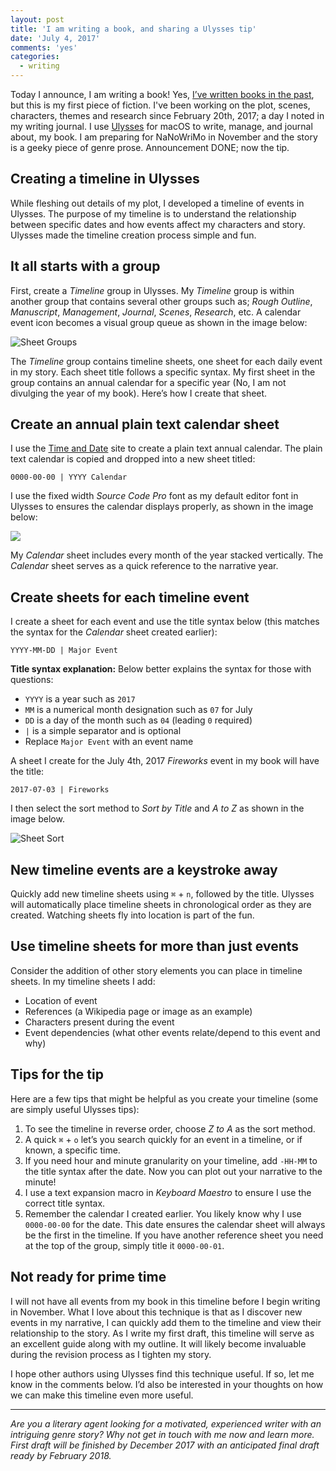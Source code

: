 ```yaml
---
layout: post
title: 'I am writing a book, and sharing a Ulysses tip'
date: 'July 4, 2017'
comments: 'yes'
categories:
  - writing
---
```


Today I announce, I am writing a book! Yes, [I’ve written books in the past][1], but this is my first piece of fiction. I've been working on the plot, scenes, characters, themes and research since February 20th, 2017; a day I noted in my writing journal. I use [Ulysses][2] for macOS to write, manage, and journal about, my book. I am preparing for NaNoWriMo in November and the story is a geeky piece of genre prose. Announcement DONE; now the tip.

## Creating a timeline in Ulysses
While fleshing out details of my plot, I developed a timeline of events in Ulysses. The purpose of my timeline is to understand the relationship between specific dates and how events affect my characters and story. Ulysses made the timeline creation process simple and fun.

## It all starts with a group
First, create a *Timeline* group in Ulysses. My *Timeline* group is within another group that contains several other groups such as; *Rough Outline*, *Manuscript*, *Management*, *Journal*, *Scenes*, *Research*, etc. A calendar event icon becomes a visual group queue as shown in the image below:

![][image-1]

The *Timeline* group contains timeline sheets, one sheet for each daily event in my story. Each sheet title follows a specific syntax. My first sheet in the group contains an annual calendar for a specific year (No, I am not divulging the year of my book). Here’s how I create that sheet.

## Create an annual plain text calendar sheet
I use the [Time and Date][3] site to create a plain text annual calendar. The plain text calendar is copied and dropped into a new sheet titled:

`0000-00-00 | YYYY Calendar`

I use the fixed width *Source Code Pro* font as my default editor font in Ulysses to ensures the calendar displays properly, as shown in the image below:

![][image-2]

My *Calendar* sheet includes every month of the year stacked vertically. The *Calendar* sheet serves as a quick reference to the narrative year.

## Create sheets for each timeline event
I create a sheet for each event and use the title syntax below (this matches the syntax for the *Calendar* sheet created earlier):

`YYYY-MM-DD | Major Event`

**Title syntax explanation:**
Below better explains the syntax for those with questions:

- `YYYY` is a year such as `2017`
- `MM` is a numerical month designation such as `07` for July
- `DD` is a day of the month such as `04` (leading `0` required)
- `|` is a simple separator and is optional
- Replace `Major Event` with an event name

A sheet I create for the July 4th, 2017 *Fireworks* event in my book will have the title:

`2017-07-03 | Fireworks`

I then select the sort method to *Sort by Title* and *A to Z* as shown in the image below.

![][image-3]

## New timeline events are a keystroke away
Quickly add new timeline sheets using `⌘` + `n`, followed by the title. Ulysses will automatically place timeline sheets in chronological order as they are created. Watching sheets fly into location is part of the fun.

## Use timeline sheets for more than just events
Consider the addition of other story elements you can place in timeline sheets. In my timeline sheets I add:

* Location of event
* References (a Wikipedia page or image as an example)
* Characters present during the event
* Event dependencies (what other events relate/depend to this event and why)

## Tips for the tip
Here are a few tips that might be helpful as you create your timeline (some are simply useful Ulysses tips):

1. To see the timeline in reverse order, choose *Z to A* as the sort method.
2. A quick `⌘` + `o` let’s you search quickly for an event in a timeline, or if known, a specific time.
3. If you need hour and minute granularity on your timeline, add `-HH-MM` to the title syntax after the date. Now you can plot out your narrative to the minute!
4. I use a text expansion macro in *Keyboard Maestro* to ensure I use the correct title syntax.
5. Remember the calendar I created earlier. You likely know why I use `0000-00-00` for the date. This date ensures the calendar sheet will always be the first in the timeline. If you have another reference sheet you need at the top of the group, simply title it `0000-00-01`.

## Not ready for prime time
I will not have all events from my book in this timeline before I begin writing in November. What I love about this technique is that as I discover new events in my narrative, I can quickly add them to the timeline and view their relationship to the story. As I write my first draft, this timeline will serve as an excellent guide along with my outline. It will likely become invaluable during the revision process as I tighten my story.

I hope other authors using Ulysses find this technique useful. If so, let me know in the comments below. I’d also be interested in your thoughts on how we can make this timeline even more useful.

---- 
*Are you a literary agent looking for a motivated, experienced writer with an intriguing genre story? Why not get in touch with me now and learn more. First draft will be finished by December 2017 with an anticipated final draft ready by February 2018.*

[1]:	https://www.amazon.com/author/stevencombs
[2]:	https://www.ulyssesapp.com/
[3]:	https://www.timeanddate.com/calendar/basic.html

[image-1]:	http://www.stevencombs.com/images/ulysses/writing-groups.png "Sheet Groups"
[image-2]:	http://www.stevencombs.com/images/ulysses/plain-text-calendar.png
[image-3]:	http://www.stevencombs.com/images/ulysses/sheet-sort.png "Sheet Sort"
